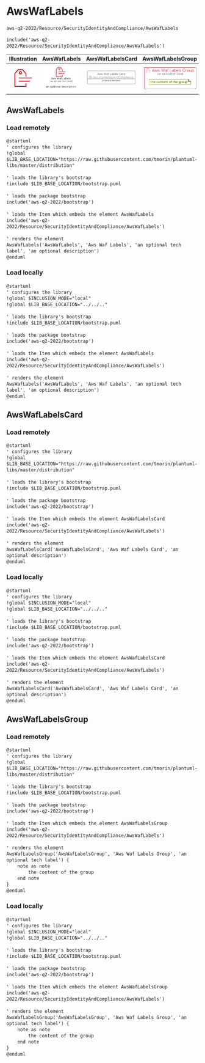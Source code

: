 # AwsWafLabels


```text
aws-q2-2022/Resource/SecurityIdentityAndCompliance/AwsWafLabels
```

```text
include('aws-q2-2022/Resource/SecurityIdentityAndCompliance/AwsWafLabels')
```



| Illustration | AwsWafLabels | AwsWafLabelsCard | AwsWafLabelsGroup |
| :---: | :---: | :---: | :---: |
| ![illustration for Illustration](../../../aws-q2-2022/Resource/SecurityIdentityAndCompliance/AwsWafLabels.png) | ![illustration for AwsWafLabels](../../../aws-q2-2022/Resource/SecurityIdentityAndCompliance/AwsWafLabels.Local.png) | ![illustration for AwsWafLabelsCard](../../../aws-q2-2022/Resource/SecurityIdentityAndCompliance/AwsWafLabelsCard.Local.png) | ![illustration for AwsWafLabelsGroup](../../../aws-q2-2022/Resource/SecurityIdentityAndCompliance/AwsWafLabelsGroup.Local.png) |




## AwsWafLabels

### Load remotely
```plantuml
@startuml
' configures the library
!global $LIB_BASE_LOCATION="https://raw.githubusercontent.com/tmorin/plantuml-libs/master/distribution"

' loads the library's bootstrap
!include $LIB_BASE_LOCATION/bootstrap.puml

' loads the package bootstrap
include('aws-q2-2022/bootstrap')

' loads the Item which embeds the element AwsWafLabels
include('aws-q2-2022/Resource/SecurityIdentityAndCompliance/AwsWafLabels')

' renders the element
AwsWafLabels('AwsWafLabels', 'Aws Waf Labels', 'an optional tech label', 'an optional description')
@enduml
```

### Load locally
```plantuml
@startuml
' configures the library
!global $INCLUSION_MODE="local"
!global $LIB_BASE_LOCATION="../../.."

' loads the library's bootstrap
!include $LIB_BASE_LOCATION/bootstrap.puml

' loads the package bootstrap
include('aws-q2-2022/bootstrap')

' loads the Item which embeds the element AwsWafLabels
include('aws-q2-2022/Resource/SecurityIdentityAndCompliance/AwsWafLabels')

' renders the element
AwsWafLabels('AwsWafLabels', 'Aws Waf Labels', 'an optional tech label', 'an optional description')
@enduml
```

## AwsWafLabelsCard

### Load remotely
```plantuml
@startuml
' configures the library
!global $LIB_BASE_LOCATION="https://raw.githubusercontent.com/tmorin/plantuml-libs/master/distribution"

' loads the library's bootstrap
!include $LIB_BASE_LOCATION/bootstrap.puml

' loads the package bootstrap
include('aws-q2-2022/bootstrap')

' loads the Item which embeds the element AwsWafLabelsCard
include('aws-q2-2022/Resource/SecurityIdentityAndCompliance/AwsWafLabels')

' renders the element
AwsWafLabelsCard('AwsWafLabelsCard', 'Aws Waf Labels Card', 'an optional description')
@enduml
```

### Load locally
```plantuml
@startuml
' configures the library
!global $INCLUSION_MODE="local"
!global $LIB_BASE_LOCATION="../../.."

' loads the library's bootstrap
!include $LIB_BASE_LOCATION/bootstrap.puml

' loads the package bootstrap
include('aws-q2-2022/bootstrap')

' loads the Item which embeds the element AwsWafLabelsCard
include('aws-q2-2022/Resource/SecurityIdentityAndCompliance/AwsWafLabels')

' renders the element
AwsWafLabelsCard('AwsWafLabelsCard', 'Aws Waf Labels Card', 'an optional description')
@enduml
```

## AwsWafLabelsGroup

### Load remotely
```plantuml
@startuml
' configures the library
!global $LIB_BASE_LOCATION="https://raw.githubusercontent.com/tmorin/plantuml-libs/master/distribution"

' loads the library's bootstrap
!include $LIB_BASE_LOCATION/bootstrap.puml

' loads the package bootstrap
include('aws-q2-2022/bootstrap')

' loads the Item which embeds the element AwsWafLabelsGroup
include('aws-q2-2022/Resource/SecurityIdentityAndCompliance/AwsWafLabels')

' renders the element
AwsWafLabelsGroup('AwsWafLabelsGroup', 'Aws Waf Labels Group', 'an optional tech label') {
    note as note
        the content of the group
    end note
}
@enduml
```

### Load locally
```plantuml
@startuml
' configures the library
!global $INCLUSION_MODE="local"
!global $LIB_BASE_LOCATION="../../.."

' loads the library's bootstrap
!include $LIB_BASE_LOCATION/bootstrap.puml

' loads the package bootstrap
include('aws-q2-2022/bootstrap')

' loads the Item which embeds the element AwsWafLabelsGroup
include('aws-q2-2022/Resource/SecurityIdentityAndCompliance/AwsWafLabels')

' renders the element
AwsWafLabelsGroup('AwsWafLabelsGroup', 'Aws Waf Labels Group', 'an optional tech label') {
    note as note
        the content of the group
    end note
}
@enduml
```

